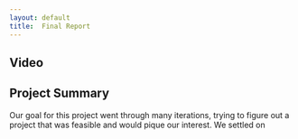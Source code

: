 ```yaml
---
layout: default
title:  Final Report
---
```


## Video



## Project Summary

Our goal for this project went through many iterations, trying to figure out a project that was feasible and would pique our interest. We settled on 
